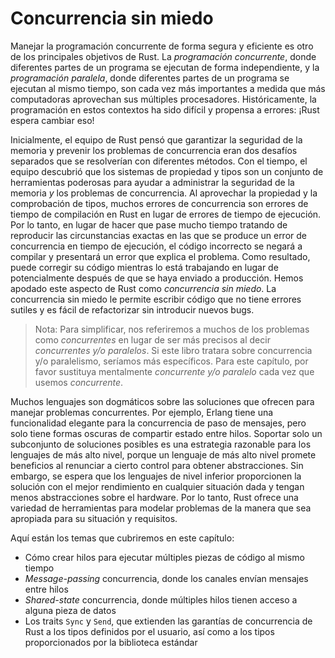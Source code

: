 # Concurrencia sin miedo

Manejar la programación concurrente de forma segura y eficiente es otro de los
principales objetivos de Rust. La *programación concurrente*, donde diferentes
partes de un programa se ejecutan de forma independiente, y la *programación
paralela*, donde diferentes partes de un programa se ejecutan al mismo tiempo,
son cada vez más importantes a medida que más computadoras aprovechan sus
múltiples procesadores. Históricamente, la programación en estos contextos ha
sido difícil y propensa a errores: ¡Rust espera cambiar eso!

Inicialmente, el equipo de Rust pensó que garantizar la seguridad de la memoria
y prevenir los problemas de concurrencia eran dos desafíos separados que se
resolverían con diferentes métodos. Con el tiempo, el equipo descubrió que los
sistemas de propiedad y tipos son un conjunto de herramientas poderosas para
ayudar a administrar la seguridad de la memoria *y* los problemas de
concurrencia. Al aprovechar la propiedad y la comprobación de tipos, muchos
errores de concurrencia son errores de tiempo de compilación en Rust en lugar
de errores de tiempo de ejecución. Por lo tanto, en lugar de hacer que pase
mucho tiempo tratando de reproducir las circunstancias exactas en las que se
produce un error de concurrencia en tiempo de ejecución, el código incorrecto
se negará a compilar y presentará un error que explica el problema. Como
resultado, puede corregir su código mientras lo está trabajando en lugar de
potencialmente después de que se haya enviado a producción. Hemos apodado este
aspecto de Rust como *concurrencia sin miedo*. La concurrencia sin miedo le
permite escribir código que no tiene errores sutiles y es fácil de refactorizar
sin introducir nuevos bugs.

> Nota: Para simplificar, nos referiremos a muchos de los problemas como
> *concurrentes* en lugar de ser más precisos al decir *concurrentes y/o
> paralelos*. Si este libro tratara sobre concurrencia y/o paralelismo, seríamos
> más específicos. Para este capítulo, por favor sustituya mentalmente
> *concurrente y/o paralelo* cada vez que usemos *concurrente*.

Muchos lenguajes son dogmáticos sobre las soluciones que ofrecen para manejar
problemas concurrentes. Por ejemplo, Erlang tiene una funcionalidad elegante
para la concurrencia de paso de mensajes, pero solo tiene formas oscuras de
compartir estado entre hilos. Soportar solo un subconjunto de soluciones
posibles es una estrategia razonable para los lenguajes de más alto nivel,
porque un lenguaje de más alto nivel promete beneficios al renunciar a cierto
control para obtener abstracciones. Sin embargo, se espera que los lenguajes de
nivel inferior proporcionen la solución con el mejor rendimiento en cualquier
situación dada y tengan menos abstracciones sobre el hardware. Por lo tanto,
Rust ofrece una variedad de herramientas para modelar problemas de la manera
que sea apropiada para su situación y requisitos.

Aquí están los temas que cubriremos en este capítulo:

* Cómo crear hilos para ejecutar múltiples piezas de código al mismo tiempo
* *Message-passing* concurrencia, donde los canales envían mensajes entre hilos
* *Shared-state* concurrencia, donde múltiples hilos tienen acceso a alguna
  pieza de datos
* Los traits `Sync` y `Send`, que extienden las garantías de concurrencia de
  Rust a los tipos definidos por el usuario, así como a los tipos proporcionados
  por la biblioteca estándar
